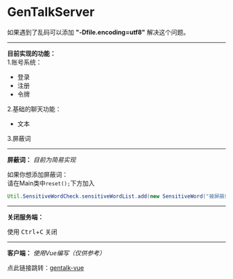 # GenTalkServer

如果遇到了乱码可以添加 **"-Dfile.encoding=utf8"** 解决这个问题。
***
**目前实现的功能：**  
1.账号系统：
 - 登录
 - 注册
 - 令牌

2.基础的聊天功能：
 - 文本

3.屏蔽词
***
**屏蔽词：** *目前为简易实现*  

如果你想添加屏蔽词：  
请在Main类中```reset();```下方加入  
```java
Util.SensitiveWordCheck.sensitiveWordList.add(new SensitiveWord("被屏蔽词", "替换词"));
```
***
**关闭服务端：**  

使用 <kbd>Ctrl</kbd>+<kbd>C</kbd> 关闭

***
**客户端：** *使用Vue编写（仅供参考）*

点此链接跳转：[gentalk-vue](https://github.com/YaeMonilc/gentalk-vue/)